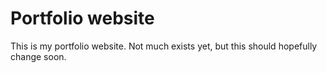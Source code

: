 # Portfolio website
This is my portfolio website. Not much exists yet, but this should hopefully change soon.